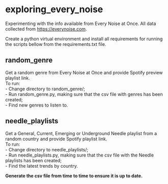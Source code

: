 # exploring_every_noise
Experimenting with the info available from Every Noise at Once. All data collected from https://everynoise.com.

Create a python virtual environment and install all requirements for running the scripts bellow from the requirements.txt file.

## random_genre
Get a random genre from Every Noise at Once and provide Spotify preview playlist link.\
To run:\
	- Change directory to random_genre/;\
	- Run random_genre.py, making sure that the csv file with genres has been created;\
	- Find new genres to listen to.

## needle_playlists
Get a General, Current, Emerging or Underground Needle playlist from a random country and provide Spotify playlist link.\
To run:\
	- Change directory to needle_playlists/;\
	- Run needle_playlists.py, making sure that the csv file with the Needle playlists has been created;\
	- Find the latest trends by country.

**Generate the csv file from time to time to ensure it is up to date.**
